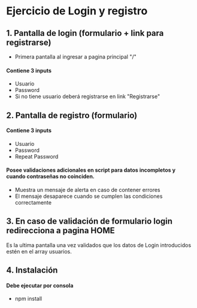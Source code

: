 # Ejercicio de Login y registro

## 1. Pantalla de login (formulario + link para registrarse)
  * Primera pantalla al ingresar a pagina principal "/"
#### Contiene 3 inputs
  * Usuario
  * Password
  * Si no tiene usuario deberá registrarse en link "Registrarse"

## 2. Pantalla de registro (formulario)
#### Contiene 3 inputs
  * Usuario
  * Password
  * Repeat Password

#### Posee validaciones adicionales en script para datos incompletos y cuando contraseñas no coinciden.
  * Muestra un mensaje de alerta en caso de contener errores
  * El mensaje desaparece cuando se cumplen las condiciones correctamente

## 3. En caso de validación de formulario login redirecciona a pagina HOME
Es la ultima pantalla una vez validados que los datos de Login introducidos estén en el array usuarios.

## 4. Instalación
#### Debe ejecutar por consola
  * npm install

